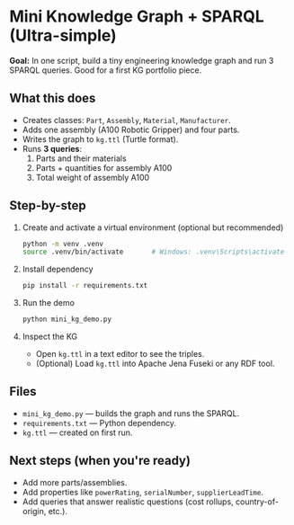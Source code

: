 # Mini Knowledge Graph + SPARQL (Ultra-simple)

**Goal:** In one script, build a tiny engineering knowledge graph and run 3 SPARQL queries.
Good for a first KG portfolio piece.

## What this does
- Creates classes: `Part`, `Assembly`, `Material`, `Manufacturer`.
- Adds one assembly (A100 Robotic Gripper) and four parts.
- Writes the graph to `kg.ttl` (Turtle format).
- Runs **3 queries**:
  1) Parts and their materials
  2) Parts + quantities for assembly A100
  3) Total weight of assembly A100

## Step-by-step
1. Create and activate a virtual environment (optional but recommended)
   ```bash
   python -m venv .venv
   source .venv/bin/activate       # Windows: .venv\Scripts\activate
   ```

2. Install dependency
   ```bash
   pip install -r requirements.txt
   ```

3. Run the demo
   ```bash
   python mini_kg_demo.py
   ```

4. Inspect the KG
   - Open `kg.ttl` in a text editor to see the triples.
   - (Optional) Load `kg.ttl` into Apache Jena Fuseki or any RDF tool.

## Files
- `mini_kg_demo.py` — builds the graph and runs the SPARQL.
- `requirements.txt` — Python dependency.
- `kg.ttl` — created on first run.

## Next steps (when you're ready)
- Add more parts/assemblies.
- Add properties like `powerRating`, `serialNumber`, `supplierLeadTime`.
- Add queries that answer realistic questions (cost rollups, country-of-origin, etc.).
